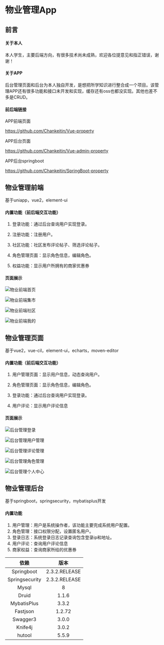 # 物业管理App

## 前言

#### 关于本人

本人学生，主要后端方向，有很多技术尚未成熟，欢迎各位提意见和指正错误，谢谢！

#### 关于APP

后台管理页面和后台为本人独自开发，是想把所学知识进行整合成一个项目。该管理APP还有很多功能和接口未开发和实现，缓存还有oss也都没实现。其他也差不多是CRUD。

#### 前后端链接

APP前端页面

https://github.com/Chankeitin/Vue-property


APP后台页面

https://github.com/Chankeitin/Vue-admin-property


APP后台springboot

https://github.com/Chankeitin/SpringBoot-property


## 物业管理前端

基于uniapp，vue2，element-ui

#### 内置功能（前后端交互功能）

1. 登录功能：通过后台查询用户实现登录。

2. 注册功能：注册用户。

3. 社区功能：社区发布评论帖子、筛选评论帖子。

4. 角色管理页面：显示角色信息，编辑角色。

5. 权益功能：显示用户所拥有的商家优惠券

   

#### 页面展示

![物业前端首页](https://github.com/Chanchitin/SpringBoot-property/blob/master/imageForMd/%E7%89%A9%E4%B8%9A%E5%89%8D%E7%AB%AF%E9%A6%96%E9%A1%B5.png?raw=true)

![物业前端集市](https://github.com/Chanchitin/SpringBoot-property/blob/master/imageForMd/%E7%89%A9%E4%B8%9A%E5%89%8D%E7%AB%AF%E9%9B%86%E5%B8%82.png?raw=true)

![物业前端社区](https://github.com/Chanchitin/SpringBoot-property/blob/master/imageForMd/%E7%89%A9%E4%B8%9A%E5%89%8D%E7%AB%AF%E7%A4%BE%E5%8C%BA.png?raw=true)

![物业前端我的](https://github.com/Chanchitin/SpringBoot-property/blob/master/imageForMd/%E7%89%A9%E4%B8%9A%E5%89%8D%E7%AB%AF%E6%88%91%E7%9A%84.png?raw=true)

## 物业管理页面

基于vue2，vue-cil，element-ui，echarts，moven-editor

#### 内置功能（前后端交互功能）

1. 用户管理页面：显示用户信息，动态查询用户。

2. 角色管理页面：显示角色信息，编辑角色。

3. 登录功能：通过后台查询用户实现登录。

4. 用户评论：显示用户评论信息

   

#### 页面展示

![后台管理登录](https://github.com/Chanchitin/SpringBoot-property/blob/master/imageForMd/%E5%90%8E%E5%8F%B0%E7%AE%A1%E7%90%86%E7%99%BB%E5%BD%95.png?raw=true)

![后台管理用户管理](https://github.com/Chanchitin/SpringBoot-property/blob/master/imageForMd/%E5%90%8E%E5%8F%B0%E7%AE%A1%E7%90%86%E7%94%A8%E6%88%B7%E7%AE%A1%E7%90%86.png?raw=true)



![后台管理评论管理](C:\Users\admin\Desktop\大三下\web前端开发\1811030048-陈祁天-web大作业\后台管理评论管理.png)

![后台管理角色管理](https://github.com/Chanchitin/SpringBoot-property/blob/master/imageForMd/%E5%90%8E%E5%8F%B0%E7%AE%A1%E7%90%86%E8%A7%92%E8%89%B2%E7%AE%A1%E7%90%86.png?raw=true)

![后台管理个人中心](https://github.com/Chanchitin/SpringBoot-property/blob/master/imageForMd/%E5%90%8E%E5%8F%B0%E7%AE%A1%E7%90%86%E4%B8%AA%E4%BA%BA%E4%B8%AD%E5%BF%83.png?raw=true)

## 物业管理后台

基于springboot，springsecurity，mybatisplus开发

#### 内置功能

1. 用户管理：用户是系统操作者，该功能主要完成系统用户配置。
2. 角色管理：接口权限分配，设置匿名用户。
3. 登录日志：系统登录日志记录查询包含登录ip和地址。
4. 用户评论：查询用户评论信息
5. 商家权益：查询商家所给的优惠券



|      依赖      |     版本      |
| :------------: | :-----------: |
|   Springboot   | 2.3.2.RELEASE |
| Springsecurity | 2.3.2.RELEASE |
|     Mysql      |       8       |
|     Druid      |     1.1.6     |
|  MybatisPlus   |     3.3.2     |
|    Fastjson    |    1.2.72     |
|    Swagger3    |     3.0.0     |
|    Knife4j     |     3.0.2     |
|     hutool     |     5.5.9     |

